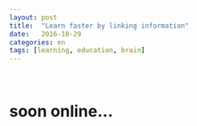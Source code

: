 ```yaml
---
layout: post
title:  "Learn faster by linking information"
date:   2016-10-29
categories: en
tags: [learning, education, brain]
---
```

<div class="fb-like" data-href="http://karlheinzniebuhr.github.io/en/2016/10/29/learn-faster-by-linking-information/" data-layout="button_count" data-action="recommend" data-size="small" data-show-faces="true" data-share="true"></div><br>

# soon online...
<!--more-->
